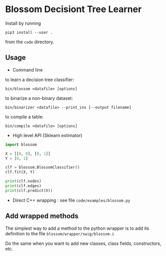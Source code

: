 # Blossom Decisiont Tree Learner

Install by running

```
pip3 install --user .
```

from the `code` directory.

## Usage

- Command line

to learn a decision tree classifier:

```
bin/blossom <datafile> [options]
```

to binarize a non-binary dataset:

```
bin/binarizer <datafile> --print_ins [--output filename]
```	

to compile a table:
	
```
bin/compile <datafile> [options]
```	

- High level API (Sklearn estimator)

```python
import blossom

X = [[0, 0], [0, 1]]
Y = [0, 1]

clf = blossom.BlossomClassifier()
clf.fit(X, Y)

print(clf.nodes)
print(clf.edges)
print(clf.predict(X))
```

- Direct C++ wrapping : see file `code/examples/blossom.py`

## Add wrapped methods

The simplest way to add a method to the python wrapper is to add its definition
to the file `blossom/wrapper/swig/blossom.i`

Do the same when you want to add new classes, class fields, constructors, etc.
